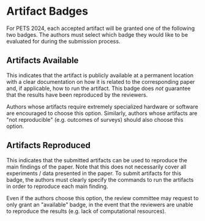 # Artifact Badges

For PETS 2024, each accepted artifact will be granted one of the following two badges. The authors must select which badge they would like to be evaluated for during the submission process.

## Artifacts Available

This indicates that the artifact is publicly available at a permanent location with a clear documentation on how it is related to the corresponding paper and, if applicable, how to run the artifact. This badge does *not* guarantee that the results have been reproduced by the reviewers.

Authors whose artifacts require extremely specialized hardware or software are encouraged to choose this option. Similarly, authors whose artifacts are "not reproducible" (e.g. outcomes of surveys) should also choose this option.

## Artifacts Reproduced

This indicates that the submitted artifacts can be used to reproduce the main findings of the paper. Note that this does not necessarily cover all experiments / data presented in the paper. To submit artifacts for this badge, the authors must clearly specify the commands to run the artifacts in order to reproduce each main finding.

Even if the authors choose this option, the review committee may request to only grant an "available" badge, in the event that the reviewers are unable to reproduce the results (e.g. lack of computational resources).